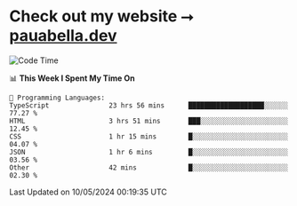 # Check out my website ⭢ [pauabella.dev](https://pauabella.dev)

<!--START_SECTION:waka-->
![Code Time](http://img.shields.io/badge/Code%20Time-3%2C315%20hrs%209%20mins-blue)

📊 **This Week I Spent My Time On** 

```text
💬 Programming Languages: 
TypeScript               23 hrs 56 mins      ███████████████████░░░░░░   77.27 % 
HTML                     3 hrs 51 mins       ███░░░░░░░░░░░░░░░░░░░░░░   12.45 % 
CSS                      1 hr 15 mins        █░░░░░░░░░░░░░░░░░░░░░░░░   04.07 % 
JSON                     1 hr 6 mins         █░░░░░░░░░░░░░░░░░░░░░░░░   03.56 % 
Other                    42 mins             █░░░░░░░░░░░░░░░░░░░░░░░░   02.30 % 
```


 Last Updated on 10/05/2024 00:19:35 UTC
<!--END_SECTION:waka-->
